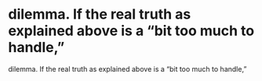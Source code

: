 # dilemma. If the real truth as explained above is a “bit too much to handle,”

dilemma. If the real truth as explained above is a “bit too much to handle,”
